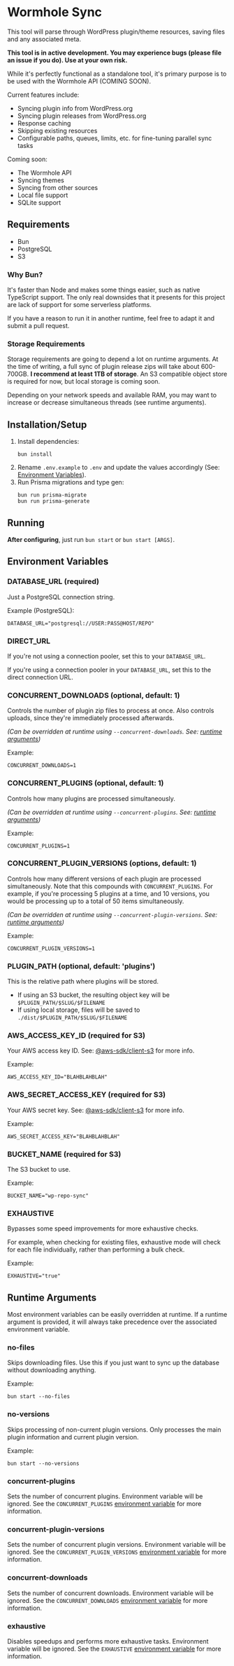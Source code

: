 # Wormhole Sync

This tool will parse through WordPress plugin/theme resources, saving files and any associated meta.

**This tool is in active development. You may experience bugs (please file an issue if you do). Use at your own risk.**

While it's perfectly functional as a standalone tool, it's primary purpose is to be used with the Wormhole API (COMING SOON).

Current features include:

- Syncing plugin info from WordPress.org
- Syncing plugin releases from WordPress.org
- Response caching
- Skipping existing resources
- Configurable paths, queues, limits, etc. for fine-tuning parallel sync tasks

Coming soon:

- The Wormhole API
- Syncing themes
- Syncing from other sources
- Local file support
- SQLite support

## Requirements

- Bun
- PostgreSQL
- S3

### Why Bun?

It's faster than Node and makes some things easier, such as native TypeScript support. The only real downsides that it presents for this project are lack of support for some serverless platforms.

If you have a reason to run it in another runtime, feel free to adapt it and submit a pull request.

### Storage Requirements

Storage requirements are going to depend a lot on runtime arguments. At the time of writing, a full sync of plugin release zips will take about 600-700GB. **I recommend at least 1TB of storage**. An S3 compatible object store is required for now, but local storage is coming soon.

Depending on your network speeds and available RAM, you may want to increase or decrease simultaneous threads (see runtime arguments).

## Installation/Setup

1. Install dependencies:
   ```
   bun install
   ```
2. Rename `.env.example` to `.env` and update the values accordingly (See: [Environment Variables](#environment-variables)).
3. Run Prisma migrations and type gen:
   ```
   bun run prisma-migrate
   bun run prisma-generate
   ```

## Running

**After configuring**, just run `bun start` or `bun start [ARGS]`.

## Environment Variables

### DATABASE_URL (required)

Just a PostgreSQL connection string.

Example (PostgreSQL):

```
DATABASE_URL="postgresql://USER:PASS@HOST/REPO"
```

### DIRECT_URL

If you're not using a connection pooler, set this to your `DATABASE_URL`.

If you're using a connection pooler in your `DATABASE_URL`, set this to the direct connection URL.

### CONCURRENT_DOWNLOADS (optional, default: 1)

Controls the number of plugin zip files to process at once. Also controls uploads, since they're immediately processed afterwards.

_(Can be overridden at runtime using `--concurrent-downloads`. See: [runtime arguments](#runtime-arguments))_

Example:

```
CONCURRENT_DOWNLOADS=1
```

### CONCURRENT_PLUGINS (optional, default: 1)

Controls how many plugins are processed simultaneously.

_(Can be overridden at runtime using `--concurrent-plugins`. See: [runtime arguments](#runtime-arguments))_

Example:

```
CONCURRENT_PLUGINS=1
```

### CONCURRENT_PLUGIN_VERSIONS (options, default: 1)

Controls how many different versions of each plugin are processed simultaneously. Note that this compounds with `CONCURRENT_PLUGINS`. For example, if you're processing 5 plugins at a time, and 10 versions, you would be processing up to a total of 50 items simultaneously.

_(Can be overridden at runtime using `--concurrent-plugin-versions`. See: [runtime arguments](#runtime-arguments))_

Example:

```
CONCURRENT_PLUGIN_VERSIONS=1
```

### PLUGIN_PATH (optional, default: 'plugins')

This is the relative path where plugins will be stored.

- If using an S3 bucket, the resulting object key will be `$PLUGIN_PATH/$SLUG/$FILENAME`
- If using local storage, files will be saved to `./dist/$PLUGIN_PATH/$SLUG/$FILENAME`

### AWS_ACCESS_KEY_ID (required for S3)

Your AWS access key ID. See: [@aws-sdk/client-s3](https://www.npmjs.com/package/@aws-sdk/client-s3) for more info.

Example:

```
AWS_ACCESS_KEY_ID="BLAHBLAHBLAH"
```

### AWS_SECRET_ACCESS_KEY (required for S3)

Your AWS secret key. See: [@aws-sdk/client-s3](https://www.npmjs.com/package/@aws-sdk/client-s3) for more info.

Example:

```
AWS_SECRET_ACCESS_KEY="BLAHBLAHBLAH"
```

### BUCKET_NAME (required for S3)

The S3 bucket to use.

Example:

```
BUCKET_NAME="wp-repo-sync"
```

### EXHAUSTIVE

Bypasses some speed improvements for more exhaustive checks.

For example, when checking for existing files, exhaustive mode will check for each file individually, rather than performing a bulk check.

Example:

```
EXHAUSTIVE="true"
```

## Runtime Arguments

Most environment variables can be easily overridden at runtime. If a runtime argument is provided, it will always take precedence over the associated environment variable.

### no-files

Skips downloading files. Use this if you just want to sync up the database without downloading anything.

Example:

```
bun start --no-files
```

### no-versions

Skips processing of non-current plugin versions. Only processes the main plugin information and current plugin version.

Example:

```
bun start --no-versions
```

### concurrent-plugins

Sets the number of concurrent plugins. Environment variable will be ignored. See the `CONCURRENT_PLUGINS` [environment variable](#environment-variables) for more information.

### concurrent-plugin-versions

Sets the number of concurrent plugin versions. Environment variable will be ignored. See the `CONCURRENT_PLUGIN_VERSIONS` [environment variable](#environment-variables) for more information.

### concurrent-downloads

Sets the number of concurrent downloads. Environment variable will be ignored. See the `CONCURRENT_DOWNLOADS` [environment variable](#environment-variables) for more information.

### exhaustive

Disables speedups and performs more exhaustive tasks. Environment variable will be ignored. See the `EXHAUSTIVE` [environment variable](#environment-variables) for more information.

